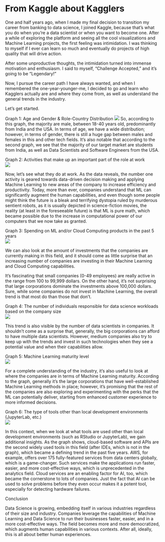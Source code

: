 # From Kaggle about Kagglers

One and half years ago, when I made my final decision to transition my career from banking to data science, I joined Kaggle, because that’s what you do when you’re a data scientist or when you want to become one. After a while of exploring the platform and seeing all the cool visualizations and Machine Learning projects, the first feeling was intimidation. I was thinking to myself if I ever can learn so much and eventually do projects of high quality that will drive action. </br>

After some unproductive thoughts, the intimidation turned into immense motivation and enthusiasm. I said to myself, “Challenge Accepted,” and it’s going to be “Legendary!”</br>

Now, I pursue the career path I have always wanted, and when I remembered the one-year-younger-me, I decided to go and learn who Kagglers actually are and where they come from, as well as understand the general trends in the industry.</br>

Let’s get started. </br>

Graph 1: Age and Gender & Role-Country Distribution
![](https://github.com/tmargary/kaggle_ml_ds_survey_2019/blob/master/graphs/1.png)
So, according to this graph, the majority are male, between 18-40 years old, predominantly from India and the USA. In terms of age, we have a wide distribution; however, in terms of gender, there is still a huge gap between males and females in this and other tech fields. It’s also notable that according to the second graph, we see that the majority of our target market are students from India, as well as Data Scientists and Software Engineers from the USA.</br>

Graph 2: Activities that make up an important part of the role at work</br>
![](https://github.com/tmargary/kaggle_ml_ds_survey_2019/blob/master/graphs/2.png)

Now, let’s see what they do at work. As the data reveals, the number one activity is geared towards data-driven decision making and applying Machine Learning to new areas of the company to increase efficiency and productivity. Today, more than ever, companies understand that ML can significantly augment the human capabilities, and even though some people might think the future is a bleak and terrifying dystopia ruled by murderous sentient robots, as it is usually depicted in science-fiction movies, the reality (at least in the foreseeable future) is that ML is pure math, which became possible due to the increase in computational power of our computers that we now take as granted. </br>

Graph 3: Spending on ML and/or Cloud Computing products in the past 5 years</br>
![](https://github.com/tmargary/kaggle_ml_ds_survey_2019/blob/master/graphs/3.png)

We can also look at the amount of investments that the companies are currently making in this field, and it should come as little surprise that an increasing number of companies are investing in their Machine Learning and Cloud Computing capabilities. </br>

It’s fascinating that small companies (0-49 employees) are really active in the range from 100 to 99,999 dollars. On the other hand, it’s not surprising that large corporations dominate the investments above 100,000 dollars. Sure, while some companies do not invest in Machine Learning, the overall trend is that most do than those that don’t.</br>

Graph 4: The number of individuals responsible for data science workloads based on the company size</br>
![](https://github.com/tmargary/kaggle_ml_ds_survey_2019/blob/master/graphs/4.png)

This trend is also visible by the number of data scientists in companies. It shouldn’t come as a surprise that, generally, the big corporations can afford to have multiple data scientists. However, medium companies also try to keep up with the trends and invest in such technologies when they see a potential value and when their capabilities allow.</br> 

Graph 5: Machine Learning maturity level</br>
![](https://github.com/tmargary/kaggle_ml_ds_survey_2019/blob/master/graphs/5.png)

For a complete understanding of the industry, it’s also useful to look at where the companies are in terms of Machine Learning maturity. According to the graph, generally it’s the large corporations that have well-established Machine Learning methods in place; however, it’s promising that the rest of the companies are also exploring and experimenting with the perks that the ML can potentially deliver, starting from enhanced customer experience to more informed decisions.</br>

Graph 6: The type of tools other than local development environments (JupyterLab, etc.)</br>
![](https://github.com/tmargary/kaggle_ml_ds_survey_2019/blob/master/graphs/6.png)

In this context, when we look at what tools are used other than local development environments (such as RStudio or JupyterLab), we gain additional insights. As the graph shows, cloud-based software and APIs are the second widely used tools in this field (after IDEs, which is not in the graph), which became a defining trend in the past five years. AWS, for example, offers over 175 fully-featured services from data centers globally, which is a game-changer. Such services make the applications run faster, easier, and more cost-effective ways, which is unprecedented in the analytics field. Cloud services are an enabling factor for AI, too, which became the cornerstone to lots of companies. Just the fact that AI can be used to solve problems before they even occur makes it a potent tool, especially for detecting hardware failures. </br>

Conclusion</br>

Data Science is growing, embedding itself in various industries regardless of their size and industry. Companies leverage the capabilities of Machine Learning and Data Science to run their businesses faster, easier, and in a more cost-effective ways. The field becomes more and more democratized, which augments human capabilities in various contexts. After all, ideally, this is all about better human experiences. </br>
